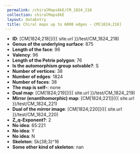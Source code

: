 ```yaml
--- 
 permalink: /chiralMaps6kE/CM_1824_218 
 collection: chiralMaps6kE
 layout: dataEntry
 title: Chiral maps up to 6000 edges - CM[1824;218]
---
```


- **ID**: [CM[1824;218]]({{ site.url }}/test/CM_1824_218)
- **Genus of the underlying surface**: 875
- **Length of the face**: 96
- **Valency**: 96
- **Length of the Petrie polygon**: 76
- **Is the automorphism group solvable?**: S
- **Number of vertices**: 38
- **Number of edges**: 1824
- **Number of faces**: 38
- **The map is self-**: none
- **Dual map**: [CM[1824;219]]({{ site.url }}/test/CM_1824_219)
- **Mirror (enantihomorphic) map**: [CM[1824;221]]({{ site.url }}/test/CM_1824_221)
- **Dual of the mirror image**: [CM[1824;220]]({{ site.url }}/test/CM_1824_220)
- **Z_q-Exponent?**: 2
- **No idea**:  65:221
- **No idea**: Y
- **No idea**: N
- **Skeleton**: Sk(38;3)^16
- **Some other kind of skeleton**: nan
